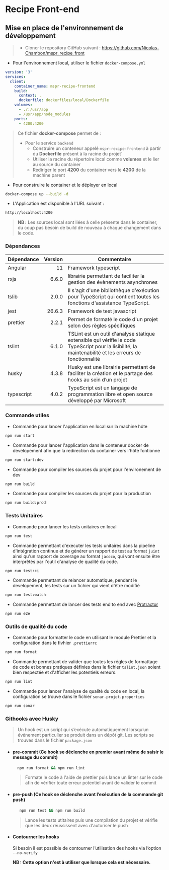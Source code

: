 # Recipe Front-end

## Mise en place de l'environnement de développement

> * Cloner le repository GitHub suivant : https://github.com/Nicolas-Chambon/mspr_recipe_front

* Pour l'environnement local, utiliser le fichier `docker-compose.yml`

```yml
version: '3'
services:
  client:
    container_name: mspr-recipe-frontend
    build:
      context: .
      dockerfile: dockerfiles/local/Dockerfile
    volumes:
      - ./:/usr/app
      - /usr/app/node_modules
    ports:
      - 4200:4200
```

> Ce fichier **docker-compose** permet de :
>
> * Pour le service `backend`
>   * Construire un conteneur appelé `mspr-recipe-frontend` à partir du **Dockerfile** présent à la racine du projet`
>   * Utiliser la racine du répertoire local comme **volumes** et le lier au source du container
>   * Rediriger le port **4200** du container vers le **4200** de la machine parent



* Pour construire le container et le déployer en local

```bash
docker-compose up --build -d
```

* L'Application est disponible à l'URL suivant : 

```html
http://localhost:4200
```

> **NB :** Les sources local sont liées à celle présente dans le container, du coup pas besoin de build de nouveau à chaque changement dans le code.



### Dépendances

| Dépendance | Version | Commentaire                                                  |
| :--------- | ------: | ------------------------------------------------------------ |
| Angular    |      11 | Framework typescript                                         |
| rxjs       |   6.6.0 | librairie permettant de faciliter la gestion des évènements asynchrones |
| tslib      |   2.0.0 | Il s'agit d'une bibliothèque d'exécution pour TypeScript qui contient toutes les fonctions d'assistance TypeScript. |
| jest       |  26.6.3 | Framework de test javascript                                 |
| prettier   |   2.2.1 | Permet de formaté le code d'un projet selon des règles spécifiques |
| tslint     |   6.1.0 | TSLint est un outil d'analyse statique extensible qui vérifie le code TypeScript pour la lisibilité, la maintenabilité et les erreurs de fonctionnalité |
| husky      |   4.3.8 | Husky est une librairie permettant de faciliter la création et le partage des hooks au sein d’un projet |
| typescript |   4.0.2 | TypeScript est un langage de programmation libre et open source développé par Microsoft |

### Commande utiles

- Commande pour lancer l'application en local sur la machine hôte

```sh
npm run start
```

- Commande pour lancer l'application dans le conteneur docker de developement afin que la redirection du container vers l'hôte fontionne

```sh
npm run start:dev
```

- Commande pour compiler les sources du projet pour l'environement de dev

```sh
npm run build
```

- Commande pour compiler les sources du projet pour la production

```sh
npm run build:prod
```

### Tests Unitaires

- Commande pour lancer les tests unitaires en local

```sh
npm run test
```

- Commande permettant d'executer les tests unitaires dans la pipeline d'intégration continue et de générer un rapport de test au format `juint` ainsi qu'un rapport de coverage au format `jacoco`, qui vont ensuite être interprêtés par l'outil d'analyse de qualité du code.

```sh
npm run test:ci
```

- Commande permettant de relancer automatique, pendant le developement, les tests sur un fichier qui vient d'être modifié

```sh
npm run test:watch
```

- Commande permettant de lancer des tests end to end avec [Protractor](https://www.protractortest.org/#/)

```sh
npm run e2e
```

### Outils de qualité du code

- Commande pour formatter le code en utilisant le module Prettier et la configuration dans le fivhier `.prettierrc` 

```sh
npm run format
```

- Commande permettant de valider que toutes les régles de formattage de code et bonnes pratiques définies dans le fichier `tslint.json` soient bien respectée et d'afficher les potentiels erreurs.

```sh
npm run lint
```

- Commande pour lancer l'analyse de qualité du code en local, la configuration se trouve dans le fichier `sonar-projet.properties`

```sh
npm run sonar
```

### Githooks avec Husky

> Un hook est un script qui s’exécute automatiquement lorsqu’un événement particulier se produit dans un dépôt git. Les scripts se trouves dans le fichier `package.json`

- #### pre-commit (Ce hook se déclenche en premier avant même de saisir le message du commit)

  ```sh
    npm run format && npm run lint
  ```

  > Formate le code à l'aide de prettier puis lance un linter sur le code afin de vérifier toute erreur potentiel avant de valider le commit

- #### pre-push (Ce hook se déclenche avant l’exécution de la commande git push)

  ```sh
     npm run test && npm run build
  ```

  > Lance les tests utitaires puis une compilation du projet et vérifie que les deux réussissent avec d'autoriser le push

- #### Contourner les hooks

  Si besoin il est possible de contourner l’utilisation des hooks via l’option `--no-verify`

  **NB : Cette option n'est à utiliser que lorsque cela est nécessaire.**
